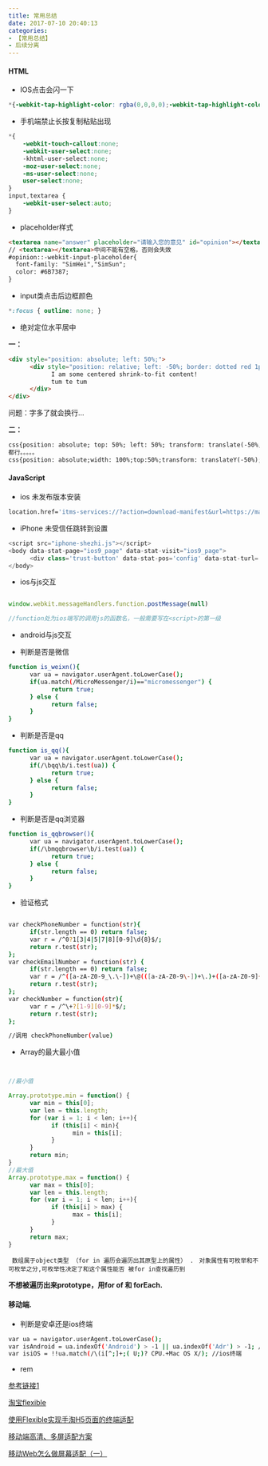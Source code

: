 ```yaml
---
title: 常用总结
date: 2017-07-10 20:40:13
categories:
- 【常用总结】
- 后续分离
---
```


#### HTML

+ IOS点击会闪一下

```css
*{-webkit-tap-highlight-color: rgba(0,0,0,0);-webkit-tap-highlight-color:transparent;}
```

+ 手机端禁止长按复制粘贴出现

```css
*{
    -webkit-touch-callout:none; 
    -webkit-user-select:none; 
    -khtml-user-select:none; 
    -moz-user-select:none;
    -ms-user-select:none; 
    user-select:none;
}
input,textarea {
    -webkit-user-select:auto; 
}
```

+ placeholder样式

```html
<textarea name="answer" placeholder="请输入您的意见" id="opinion"></textarea>
// <textarea></textarea>中间不能有空格，否则会失效
#opinion::-webkit-input-placeholder{
  font-family: "SimHei","SimSun";
  color: #6B7387;
}
```
<!--more-->

+ input类点击后边框颜色

```css
*:focus { outline: none; }
```

+ 绝对定位水平居中

<b>一：</b>

```html
<div style="position: absolute; left: 50%;">
      <div style="position: relative; left: -50%; border: dotted red 1px;">
            I am some centered shrink-to-fit content!
            tum te tum
      </div>
</div>

```
问题：字多了就会换行...

<b>二：</b>

```html
css{position: absolute; top: 50%; left: 50%; transform: translate(-50%,-50%);}
都行。。。。。
css{position: absolute;width: 100%;top:50%;transform: translateY(-50%);}
```
#### JavaScript

+ ios 未发布版本安装


```bash
location.href='itms-services://?action=download-manifest&url=https://market.x7sy.com/plist/market_version/'+tg_id+'?'+Math.random();
```

+ iPhone 未受信任跳转到设置

```javascript
<script src="iphone-shezhi.js"></script>
<body data-stat-page="ios9_page" data-stat-visit="ios9_page">
      <div class='trust-button' data-stat-pos='config' data-stat-turl='mobile_config/embedded.mobileprovision'>点击前去信任</div>
</body>
```

+ ios与js交互

```javascript

window.webkit.messageHandlers.function.postMessage(null)

//function处为ios端写的调用js的函数名，一般需要写在<script>的第一级

```

+ android与js交互



+ 判断是否是微信

```bash
function is_weixn(){
      var ua = navigator.userAgent.toLowerCase();
      if(ua.match(/MicroMessenger/i)=="micromessenger") {
            return true;
      } else {
            return false;
      }
}
```

+ 判断是否是qq

```bash
function is_qq(){
      var ua = navigator.userAgent.toLowerCase();
      if(/\bqq\b/i.test(ua)) {
            return true;
      } else {
            return false;
      }
}
```

+ 判断是否是qq浏览器

```bash
function is_qqbrowser(){
      var ua = navigator.userAgent.toLowerCase();
      if(/\bmqqbrowser\b/i.test(ua)) {
            return true;
      } else {
            return false;
      }
}
```

+ 验证格式

```bash

var checkPhoneNumber = function(str){
      if(str.length == 0) return false;
      var r = /^0?1[3|4|5|7|8][0-9]\d{8}$/;
      return r.test(str);
};
var checkEmailNumber = function(str) {
      if(str.length == 0) return false;
      var r = /^([a-zA-Z0-9_\.\-])+\@(([a-zA-Z0-9\-])+\.)+([a-zA-Z0-9]{2,4})+$/;
      return r.test(str);
};
var checkNumber = function(str){
      var r = /^\+?[1-9][0-9]*$/;　　
      return r.test(str);
};

//调用 checkPhoneNumber(value)
```

+ Array的最大最小值

```javascript


//最小值

Array.prototype.min = function() {
      var min = this[0];
      var len = this.length;
      for (var i = 1; i < len; i++){
            if (this[i] < min){
                  min = this[i];
            }
      }
      return min;
}
//最大值
Array.prototype.max = function() {
      var max = this[0];
      var len = this.length;
      for (var i = 1; i < len; i++){
            if (this[i] > max) {
                  max = this[i];
            }
      }
      return max;
}
```
` 数组属于object类型 （for in 遍历会遍历出其原型上的属性） .`
` 对象属性有可枚举和不可枚举之分,可枚举性决定了和这个属性能否
被for in查找遍历到`

<b>不想被遍历出来prototype，用for of 和 forEach.</b>


#### 移动端.

+ 判断是安卓还是ios终端

```bash
var ua = navigator.userAgent.toLowerCase();
var isAndroid = ua.indexOf('Android') > -1 || ua.indexOf('Adr') > -1; //android终端 
var isiOS = !!ua.match(/\(i[^;]+;( U;)? CPU.+Mac OS X/); //ios终端 
```

+ rem

[参考链接1](http://www.vshowtv.com/video_list/js/common/common.js?v=2017031501)

[淘宝flexible](http://g.tbcdn.cn/mtb/lib-flexible/0.3.4/??flexible_css.js,flexible.js)

[使用Flexible实现手淘H5页面的终端适配](https://github.com/amfe/article/issues/17)

[移动端高清、多屏适配方案](http://www.html-js.com/article/Mobile-terminal-H5-mobile-terminal-HD-multi-screen-adaptation-scheme%203041)

[移动Web怎么做屏幕适配（一）](https://segmentfault.com/a/1190000004524243)

